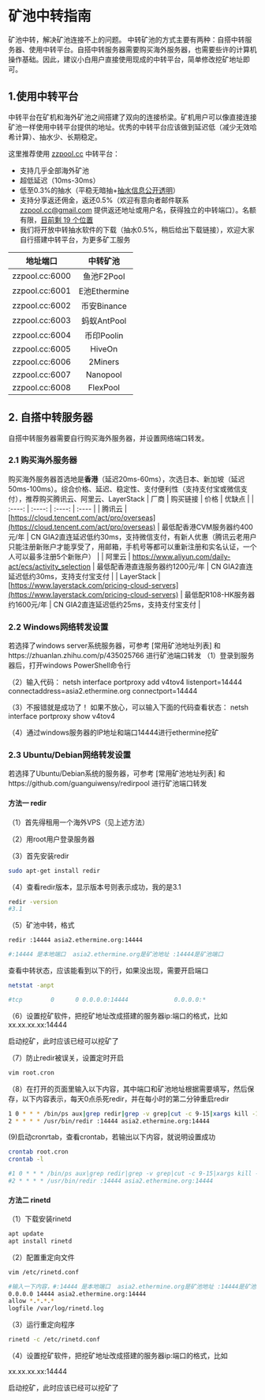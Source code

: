 # 矿池中转指南
矿池中转，解决矿池连接不上的问题。
中转矿池的方式主要有两种：自搭中转服务器、使用中转平台。自搭中转服务器需要购买海外服务器，也需要些许的计算机操作基础。因此，建议小白用户直接使用现成的中转平台，简单修改挖矿地址即可。

## 1.使用中转平台
中转平台在矿机和海外矿池之间搭建了双向的连接桥梁。矿机用户可以像直接连接矿池一样使用中转平台提供的地址。优秀的中转平台应该做到延迟低（减少无效哈希计算）、抽水少、长期稳定。

这里推荐使用 [zzpool.cc](http://zzpool.cc) 中转平台：
* 支持几乎全部海外矿池
* 超低延迟（10ms-30ms）
* 低至0.3%的抽水（平稳无暗抽+[抽水信息公开透明](http://zzpool.cc)）
* 支持分享返还佣金，返还0.5%（欢迎有意向者邮件联系 [zzpool.cc@gmail.com](mailto:zzpool.cc@gmail.com) 提供返还地址或用户名，获得独立的中转端口）。名额有限，[目前剩 19 个位置](http://zzpool.cc)
* 我们将开放中转抽水软件的下载（抽水0.5%，稍后给出下载链接），欢迎大家自行搭建中转平台，为更多矿工服务

| 地址端口 | 中转矿池 |
| :----: | :----: |
| zzpool.cc:6000 | 鱼池F2Pool |
| zzpool.cc:6001 | E池Ethermine |
| zzpool.cc:6002 | 币安Binance |
| zzpool.cc:6003 | 蚂蚁AntPool |
| zzpool.cc:6004 | 币印Poolin |
| zzpool.cc:6005 | HiveOn |
| zzpool.cc:6006 | 2Miners |
| zzpool.cc:6007 | Nanopool |
| zzpool.cc:6008 | FlexPool |


## 2. 自搭中转服务器
自搭中转服务器需要自行购买海外服务器，并设置网络端口转发。

### 2.1 购买海外服务器
购买海外服务器首选地是**香港**（延迟20ms-60ms），次选日本、新加坡（延迟50ms-100ms）。综合价格、延迟、稳定性、支付便利性（支持支付宝或微信支付），推荐购买腾讯云、阿里云、LayerStack
| 厂商 | 购买链接 | 价格 | 优缺点 |
| :----: | :----: | :----: | :---- |
| 腾讯云 | [https://cloud.tencent.com/act/pro/overseas](https://cloud.tencent.com/act/pro/overseas)  | 最低配香港CVM服务器约400元/年 | CN GIA2直连延迟低约30ms，支持微信支付，有新人优惠（腾讯云老用户只能注册新账户才能享受了，用邮箱，手机号等都可以重新注册和实名认证，一个人可以最多注册5个新账户） | 
| 阿里云 | https://www.aliyun.com/daily-act/ecs/activity_selection | 最低配香港直连服务器约1200元/年 | CN GIA2直连延迟低约30ms，支持支付宝支付 |
| LayerStack | [https://www.layerstack.com/pricing-cloud-servers](https://www.layerstack.com/pricing-cloud-servers)  | 最低配R108-HK服务器约1600元/年 | CN GIA2直连延迟低约25ms，支持支付宝支付 |

### 2.2 Windows网络转发设置
若选择了windows server系统服务器，可参考 [常用矿池地址列表] 和https://zhuanlan.zhihu.com/p/435025766 进行矿池端口转发
（1）登录到服务器后，打开windows PowerShell命令行

（2）输入代码：
netsh interface portproxy add v4tov4 listenport=14444 connectaddress=asia2.ethermine.org connectport=14444

（3）不报错就是成功了！
如果不放心，可以输入下面的代码查看状态： netsh interface  portproxy show  v4tov4

（4）通过windows服务器的IP地址和端口14444进行ethermine挖矿


### 2.3 Ubuntu/Debian网络转发设置
若选择了Ubuntu/Debian系统的服务器，可参考 [常用矿池地址列表] 和https://github.com/guanguiwensy/redirpool 进行矿池端口转发


 #### 方法一 redir
（1）首先得租用一个海外VPS（见上述方法）
    
（2）用root用户登录服务器  

（3）首先安装redir  
```bash
sudo apt-get install redir
```
  
（4）查看redir版本，显示版本号则表示成功，我的是3.1  
```bash
redir -version
#3.1
```
  
（5）矿池中转，格式   
```bash
redir :14444 asia2.ethermine.org:14444

#:14444 是本地端口  asia2.ethermine.org是矿池地址 :14444是矿池端口  
```



查看中转状态，应该能看到以下的行，如果没出现，需要开启端口  
```bash
netstat -anpt

#tcp        0      0 0.0.0.0:14444             0.0.0.0:*               LISTEN      31316/redir  
```


（6）设置挖矿软件，把挖矿地址改成搭建的服务器ip:端口的格式，比如  
xx.xx.xx.xx:14444  
  
启动挖矿，此时应该已经可以挖矿了  
  
（7）防止redir被误关，设置定时开启  
```bash
vim root.cron
```
  
（8）在打开的页面里输入以下内容，其中端口和矿池地址根据需要填写，然后保存，以下内容表示，每天0点杀死redir，并在每小时的第二分钟重启redir  
 
 ```bash
1 0 * * * /bin/ps aux|grep redir|grep -v grep|cut -c 9-15|xargs kill -15  
2 * * * * /usr/bin/redir :14444 asia2.ethermine.org:14444
```


  
(9)启动cronrtab，查看crontab，若输出以下内容，就说明设置成功  
```bash
crontab root.cron
crontab -l

#1 0 * * * /bin/ps aux|grep redir|grep -v grep|cut -c 9-15|xargs kill -15  
#2 * * * * /usr/bin/redir :14444 asia2.ethermine.org:14444
```

 
 #### 方法二 rinetd
 
 （1）下载安装rinetd
 
 ```bash
apt update
apt install rinetd
```
（2）配置重定向文件

 ```bash
vim /etc/rinetd.conf

#输入一下内容，#:14444 是本地端口  asia2.ethermine.org是矿池地址 :14444是矿池端口 
0.0.0.0 14444 asia2.ethermine.org:14444
allow *.*.*.*
logfile /var/log/rinetd.log
```

（3）运行重定向程序

 ```bash
rinetd -c /etc/rinetd.conf
```

（4）设置挖矿软件，把挖矿地址改成搭建的服务器ip:端口的格式，比如 

xx.xx.xx.xx:14444 
  
启动挖矿，此时应该已经可以挖矿了 
